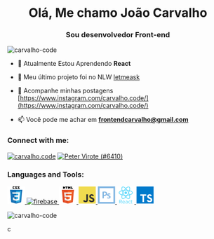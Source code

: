 <h1 align="center">Olá, Me chamo João Carvalho</h1>
<h3 align="center">Sou desenvolvedor Front-end</h3>

<p align="left"> <img src="https://komarev.com/ghpvc/?username=carvalho-code&label=Profile%20views&color=0e75b6&style=flat" alt="carvalho-code" /> </p>

- 🌱 Atualmente Estou Aprendendo **React**

- 👯 Meu último projeto foi no NLW [letmeask](https://github.com/carvalho-code/letmeask/tree/main)

- 👾 Acompanhe minhas postagens [https://www.instagram.com/carvalho.code/](https://www.instagram.com/carvalho.code/)

- 📫 Você pode me achar em **frontendcarvalho@gmail.com**

<h3 align="left">Connect with me:</h3>
<p align="left">
<a href="https://instagram.com/carvalho.code" target="blank"><img align="center" src="https://raw.githubusercontent.com/rahuldkjain/github-profile-readme-generator/master/src/images/icons/Social/instagram.svg" alt="carvalho.code" height="30" width="40" /></a>
<a href="https://discord.gg/Peter Virote (#6410)" target="blank"><img align="center" src="https://raw.githubusercontent.com/rahuldkjain/github-profile-readme-generator/master/src/images/icons/Social/discord.svg" alt="Peter Virote (#6410)" height="30" width="40" /></a>
</p>

<h3 align="left">Languages and Tools:</h3>
<p align="left"> <a href="https://www.w3schools.com/css/" target="_blank"> <img src="https://raw.githubusercontent.com/devicons/devicon/master/icons/css3/css3-original-wordmark.svg" alt="css3" width="40" height="40"/> </a> <a href="https://firebase.google.com/" target="_blank"> <img src="https://www.vectorlogo.zone/logos/firebase/firebase-icon.svg" alt="firebase" width="40" height="40"/> </a> <a href="https://www.w3.org/html/" target="_blank"> <img src="https://raw.githubusercontent.com/devicons/devicon/master/icons/html5/html5-original-wordmark.svg" alt="html5" width="40" height="40"/> </a> <a href="https://developer.mozilla.org/en-US/docs/Web/JavaScript" target="_blank"> <img src="https://raw.githubusercontent.com/devicons/devicon/master/icons/javascript/javascript-original.svg" alt="javascript" width="40" height="40"/> </a> <a href="https://www.photoshop.com/en" target="_blank"> <img src="https://raw.githubusercontent.com/devicons/devicon/master/icons/photoshop/photoshop-line.svg" alt="photoshop" width="40" height="40"/> </a> <a href="https://reactjs.org/" target="_blank"> <img src="https://raw.githubusercontent.com/devicons/devicon/master/icons/react/react-original-wordmark.svg" alt="react" width="40" height="40"/> </a> <a href="https://www.typescriptlang.org/" target="_blank"> <img src="https://raw.githubusercontent.com/devicons/devicon/master/icons/typescript/typescript-original.svg" alt="typescript" width="40" height="40"/> </a> </p>

<p><img align="center" src="https://github-readme-stats.vercel.app/api/top-langs?username=carvalho-code&show_icons=true&title_color=1f5b89&text_color=ffffff&bg_color=1c124e&locale=en&layout=compact" alt="carvalho-code" /></p>
c

